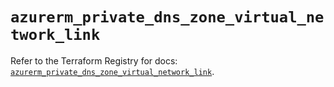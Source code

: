 # `azurerm_private_dns_zone_virtual_network_link`

Refer to the Terraform Registry for docs: [`azurerm_private_dns_zone_virtual_network_link`](https://registry.terraform.io/providers/hashicorp/azurerm/3.88.0/docs/resources/private_dns_zone_virtual_network_link).

